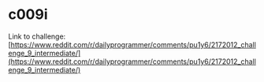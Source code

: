 # c009i

Link to challenge: [https://www.reddit.com/r/dailyprogrammer/comments/pu1y6/2172012_challenge_9_intermediate/](https://www.reddit.com/r/dailyprogrammer/comments/pu1y6/2172012_challenge_9_intermediate/)